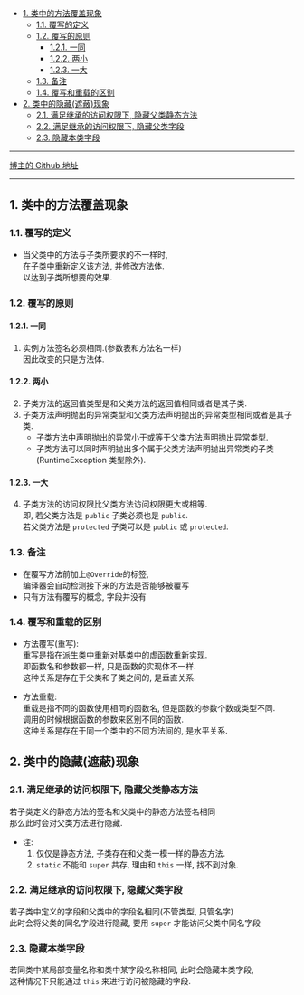 <!-- TOC -->

- [1. 类中的方法覆盖现象](#1-类中的方法覆盖现象)
  - [1.1. 覆写的定义](#11-覆写的定义)
  - [1.2. 覆写的原则](#12-覆写的原则)
    - [1.2.1. 一同](#121-一同)
    - [1.2.2. 两小](#122-两小)
    - [1.2.3. 一大](#123-一大)
  - [1.3. 备注](#13-备注)
  - [1.4. 覆写和重载的区别](#14-覆写和重载的区别)
- [2. 类中的隐藏(遮蔽)现象](#2-类中的隐藏遮蔽现象)
  - [2.1. 满足继承的访问权限下, 隐藏父类静态方法](#21-满足继承的访问权限下-隐藏父类静态方法)
  - [2.2. 满足继承的访问权限下, 隐藏父类字段](#22-满足继承的访问权限下-隐藏父类字段)
  - [2.3. 隐藏本类字段](#23-隐藏本类字段)

<!-- /TOC -->

****
[博主的 Github 地址](https://github.com/leon9dragon)
****

## 1. 类中的方法覆盖现象

### 1.1. 覆写的定义
- 当父类中的方法与子类所要求的不一样时,  
  在子类中重新定义该方法, 并修改方法体.  
  以达到子类所想要的效果.

### 1.2. 覆写的原则

#### 1.2.1. 一同  
1. 实例方法签名必须相同.(参数表和方法名一样)  
   因此改变的只是方法体.

#### 1.2.2. 两小  
2. 子类方法的返回值类型是和父类方法的返回值相同或者是其子类.  
3. 子类方法声明抛出的异常类型和父类方法声明抛出的异常类型相同或者是其子类.
   - 子类方法中声明抛出的异常小于或等于父类方法声明抛出异常类型.
   - 子类方法可以同时声明抛出多个属于父类方法声明抛出异常类的子类(RuntimeException 类型除外).

#### 1.2.3. 一大  
4. 子类方法的访问权限比父类方法访问权限更大或相等.  
   即, 若父类方法是 `public` 子类必须也是 `public`.  
   若父类方法是 `protected` 子类可以是 `public` 或 `protected`.

### 1.3. 备注
- 在覆写方法前加上`@Override`的标签,  
  编译器会自动检测接下来的方法是否能够被覆写
- 只有方法有覆写的概念, 字段并没有

### 1.4. 覆写和重载的区别
- 方法覆写(重写):  
  重写是指在派生类中重新对基类中的虚函数重新实现.  
  即函数名和参数都一样, 只是函数的实现体不一样.  
  这种关系是存在于父类和子类之间的, 是垂直关系.

- 方法重载:  
  重载是指不同的函数使用相同的函数名, 但是函数的参数个数或类型不同.  
  调用的时候根据函数的参数来区别不同的函数.  
  这种关系是存在于同一个类中的不同方法间的, 是水平关系.

## 2. 类中的隐藏(遮蔽)现象

### 2.1. 满足继承的访问权限下, 隐藏父类静态方法  
   若子类定义的静态方法的签名和父类中的静态方法签名相同   
   那么此时会对父类方法进行隐藏.
   - 注:  
     1. 仅仅是静态方法, 子类存在和父类一模一样的静态方法.
     2. `static` 不能和 `super` 共存, 理由和 `this` 一样, 找不到对象.

### 2.2. 满足继承的访问权限下, 隐藏父类字段  
   若子类中定义的字段和父类中的字段名相同(不管类型, 只管名字)  
   此时会将父类的同名字段进行隐藏, 要用 `super` 才能访问父类中同名字段  

### 2.3. 隐藏本类字段  
   若同类中某局部变量名称和类中某字段名称相同, 此时会隐藏本类字段,  
   这种情况下只能通过 `this` 来进行访问被隐藏的字段.